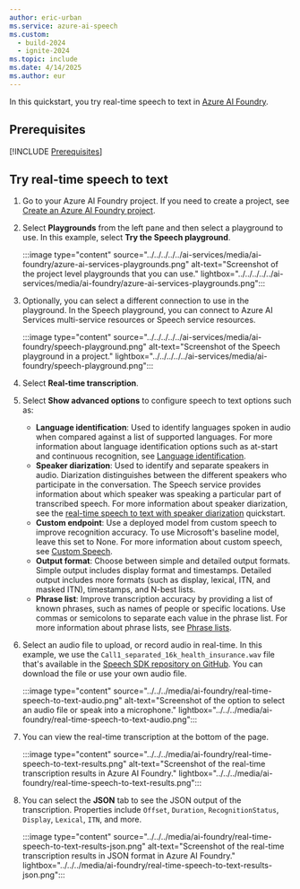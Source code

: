 ```yaml
---
author: eric-urban
ms.service: azure-ai-speech
ms.custom:
  - build-2024
  - ignite-2024
ms.topic: include
ms.date: 4/14/2025
ms.author: eur
---
```


In this quickstart, you try real-time speech to text in [Azure AI Foundry](https://ai.azure.com). 

## Prerequisites

[!INCLUDE [Prerequisites](../../../../includes/quickstarts/ai-foundry-prerequisites.md)]

## Try real-time speech to text

1. Go to your Azure AI Foundry project. If you need to create a project, see [Create an Azure AI Foundry project](../../../../../ai-foundry/how-to/create-projects.md).
1. Select **Playgrounds** from the left pane and then select a playground to use. In this example, select **Try the Speech playground**.

    :::image type="content" source="../../../../../ai-services/media/ai-foundry/azure-ai-services-playgrounds.png" alt-text="Screenshot of the project level playgrounds that you can use." lightbox="../../../../../ai-services/media/ai-foundry/azure-ai-services-playgrounds.png":::

1. Optionally, you can select a different connection to use in the playground. In the Speech playground, you can connect to Azure AI Services multi-service resources or Speech service resources. 

    :::image type="content" source="../../../../../ai-services/media/ai-foundry/speech-playground.png" alt-text="Screenshot of the Speech playground in a project." lightbox="../../../../../ai-services/media/ai-foundry/speech-playground.png":::

1. Select **Real-time transcription**.
1. Select **Show advanced options** to configure speech to text options such as: 

    - **Language identification**: Used to identify languages spoken in audio when compared against a list of supported languages. For more information about language identification options such as at-start and continuous recognition, see [Language identification](../../../language-identification.md).
    - **Speaker diarization**: Used to identify and separate speakers in audio. Diarization distinguishes between the different speakers who participate in the conversation. The Speech service provides information about which speaker was speaking a particular part of transcribed speech. For more information about speaker diarization, see the [real-time speech to text with speaker diarization](../../../get-started-stt-diarization.md) quickstart.
    - **Custom endpoint**: Use a deployed model from custom speech to improve recognition accuracy. To use Microsoft's baseline model, leave this set to None. For more information about custom speech, see [Custom Speech](../../../custom-speech-overview.md).
    - **Output format**: Choose between simple and detailed output formats. Simple output includes display format and timestamps. Detailed output includes more formats (such as display, lexical, ITN, and masked ITN), timestamps, and N-best lists. 
    - **Phrase list**: Improve transcription accuracy by providing a list of known phrases, such as names of people or specific locations. Use commas or semicolons to separate each value in the phrase list. For more information about phrase lists, see [Phrase lists](../../../improve-accuracy-phrase-list.md).

1. Select an audio file to upload, or record audio in real-time. In this example, we use the `Call1_separated_16k_health_insurance.wav` file that's available in the [Speech SDK repository on GitHub](https://github.com/Azure-Samples/cognitive-services-speech-sdk/raw/master/scenarios/call-center/sampledata/Call1_separated_16k_health_insurance.wav). You can download the file or use your own audio file.

    :::image type="content" source="../../../media/ai-foundry/real-time-speech-to-text-audio.png" alt-text="Screenshot of the option to select an audio file or speak into a microphone." lightbox="../../../media/ai-foundry/real-time-speech-to-text-audio.png":::

1. You can view the real-time transcription at the bottom of the page.

    :::image type="content" source="../../../media/ai-foundry/real-time-speech-to-text-results.png" alt-text="Screenshot of the real-time transcription results in Azure AI Foundry." lightbox="../../../media/ai-foundry/real-time-speech-to-text-results.png":::

1. You can select the **JSON** tab to see the JSON output of the transcription. Properties include `Offset`, `Duration`, `RecognitionStatus`, `Display`, `Lexical`, `ITN`, and more.

    :::image type="content" source="../../../media/ai-foundry/real-time-speech-to-text-results-json.png" alt-text="Screenshot of the real-time transcription results in JSON format in Azure AI Foundry." lightbox="../../../media/ai-foundry/real-time-speech-to-text-results-json.png":::
